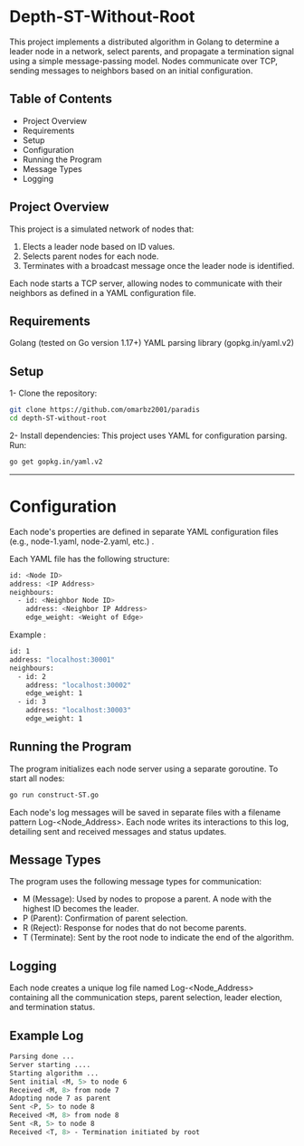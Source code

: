 # Depth-ST-Without-Root
This project implements a distributed algorithm in Golang to determine a leader node in a network, select parents, and propagate a termination signal using a simple message-passing model. Nodes communicate over TCP, sending messages to neighbors based on an initial configuration.



## Table of Contents

- Project Overview
- Requirements
- Setup
- Configuration
- Running the Program
- Message Types
- Logging



## Project Overview

This project is a simulated network of nodes that:

1) Elects a leader node based on ID values.
2) Selects parent nodes for each node.
3) Terminates with a broadcast message once the leader node is identified.

Each node starts a TCP server, allowing nodes to communicate with their neighbors as defined in a YAML configuration file.

## Requirements

Golang (tested on Go version 1.17+)
YAML parsing library (gopkg.in/yaml.v2)

## Setup

1- Clone the repository:

```bash
git clone https://github.com/omarbz2001/paradis
cd depth-ST-without-root
```
2- Install dependencies: This project uses YAML for configuration parsing. Run:
```bash
go get gopkg.in/yaml.v2
```

***

# Configuration
Each node's properties are defined in separate YAML configuration files (e.g., node-1.yaml, node-2.yaml, etc.) .

Each YAML file has the following structure:
```bash
id: <Node ID>
address: <IP Address>
neighbours:
  - id: <Neighbor Node ID>
    address: <Neighbor IP Address>
    edge_weight: <Weight of Edge>
```
Example : 
```bash
id: 1
address: "localhost:30001"
neighbours:
  - id: 2
    address: "localhost:30002"
    edge_weight: 1
  - id: 3
    address: "localhost:30003"
    edge_weight: 1
```

## Running the Program
The program initializes each node server using a separate goroutine. To start all nodes:
```bash
go run construct-ST.go
```
Each node's log messages will be saved in separate files with a filename pattern Log-<Node_Address>. 
Each node writes its interactions to this log, detailing sent and received messages and status updates.

## Message Types
The program uses the following message types for communication:

- M (Message): Used by nodes to propose a parent. A node with the highest ID becomes the leader.
- P (Parent): Confirmation of parent selection.
- R (Reject): Response for nodes that do not become parents.
- T (Terminate): Sent by the root node to indicate the end of the algorithm.
## Logging
Each node creates a unique log file named Log-<Node_Address> containing all the communication steps, parent selection, leader election, and termination status.
## Example Log
```bash
Parsing done ...
Server starting ....
Starting algorithm ...
Sent initial <M, 5> to node 6
Received <M, 8> from node 7
Adopting node 7 as parent
Sent <P, 5> to node 8
Received <M, 8> from node 8
Sent <R, 5> to node 8
Received <T, 8> - Termination initiated by root

```



